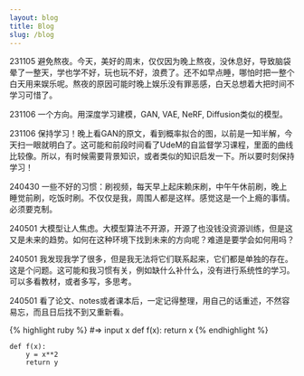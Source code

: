 ```yaml
---
layout: blog
title: Blog
slug: /blog
---
```


231105 避免熬夜。今天，美好的周末，仅仅因为晚上熬夜，没休息好，导致脑袋晕了一整天，学也学不好，玩也玩不好，浪费了。还不如早点睡，哪怕时把一整个白天用来娱乐呢。熬夜的原因可能时晚上娱乐没有罪恶感，白天总想着大把时间不学习可惜了。

231106 一个方向。用深度学习建模，GAN, VAE, NeRF, Diffusion类似的模型。

231106 保持学习！晚上看GAN的原文，看到概率拟合的图，以前是一知半解，今天扫一眼就明白了。这可能和前段时间看了UdeM的自监督学习课程，里面的曲线比较像。所以，有时候需要背景知识，或者类似的知识启发一下。所以要时刻保持学习！  

240430 一些不好的习惯：刷视频，每天早上起床赖床刷，中午午休前刷，晚上睡觉前刷，吃饭时刷。不仅仅是我，周围人都是这样。感觉这是一个上瘾的事情。必须要克制。

240501 大模型让人焦虑。大模型算法不开源，开源了也没钱没资源训练，但是这又是未来的趋势。如何在这种环境下找到未来的方向呢？难道是要学会如何用吗？  

240501 我发现我学了很多，但是我无法将它们联系起来，它们都是单独的存在。这是个问题。这可能和我习惯有关，例如缺什么补什么，没有进行系统性的学习。可以多看教材，或者多写，多思考。

240501 看了论文、notes或者课本后，一定记得整理，用自己的话重述，不然容易忘，而且日后找不到又重新看。  

{% highlight ruby %}
#=> input x
def f(x):
    return x
{% endhighlight %}  

```
def f(x):
    y = x**2
    return y
```


<!-- &emsp;&emsp;欢迎来到我的主页。<a href="https://baike.baidu.com/item/%E7%90%86%E6%9F%A5%E5%BE%B7%C2%B7%E8%B4%B9%E6%9B%BC/2149327?fromtitle=%E8%B4%B9%E6%81%A9%E6%9B%BC&fromid=1900983&fr=aladdin">理查德·费曼</a>（Richard Phillips Feynman，著名物理学家）在他的自传里写道：“最好的学习方法就是将知识教会给别人”，所以，我在这里记录了一些学习笔记。这些笔记主要是关于<a href="https://yz14.github.io/main/docs/ml">机器学习</a>、<a href="https://yz14.github.io/main/docs/dl">深度学习</a>、<a href="https://yz14.github.io/main/docs/psy">心理学</a>和一些<a href="https://yz14.github.io/main/docs/zw">随笔</a>。

&emsp;&emsp;关于<a href="https://yz14.github.io/main/docs/psy">心理学</a>：每天，我绝大部分时间都是在和电脑打交道，但其实我更想与人打交道。你如果对心理学存在某些偏见，比如读心术、如何控制别人等等，可能是因为接触了一些大众读物而非**科学著作**。心理学是让我们更好地认识自己和理解他人的学科。

&emsp;&emsp;关于<a href="https://yz14.github.io/main/docs/zw">随笔</a>：我喜欢阅读，也喜欢写作（但是文笔有点拙劣）。 -->
